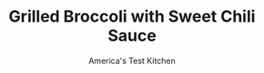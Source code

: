 ---
layout: ../../layouts/MarkdownPostLayout.astro
title: Grilled Broccoli with Sweet Chili Sauce
author: America's Test Kitchen
pubDate: 2023-03-15
description: "We wanted tender, not tough."
image_url: https://res.cloudinary.com/hksqkdlah/image/upload/ar_1:1,c_fill,dpr_2.0,f_auto,fl_lossy.progressive.strip_profile,g_faces:auto,q_auto:low,w_344/29765_sfs-grilled-broccoli-with-sweet-chili-sauce-3
tags: ["Side Dishes","Vegetables","Grilling & Barbecue"]
calories: 997
protein: 6
carbohydrates: 18
fats: 
fiber: 6
ingredients: ["1/4 cup, extra-virgin olive oil","1 tablespoon, water",", Salt and pepper","4 teaspoons, toasted sesame oil","1 tablespoon, distilled white vinegar","2 1/2 teaspoons, sugar","2 teaspoons Asian, chili-garlic sauce","2 pounds, broccoli"]
serves: 4
time: "1¼ hours"
instructions: ["Cut two 26 by 12-inch sheets of heavy-duty aluminum foil. Whisk oil, water, ¾ teaspoon salt, and ½ teaspoon pepper together in large bowl. Whisk sesame oil, vinegar, sugar, chili-garlic sauce, and ¼ teaspoon salt together in separate bowl; set chili sauce aside.","Trim stalk ends so each entire head of broccoli measures 6 to 7 inches long. Using vegetable peeler, peel away tough outer layer of broccoli stalks (about ⅛ inch). Cut stalks in half lengthwise into spears (stems should be ½ to ¾ inch thick and florets 3 to 4 inches wide). Add broccoli spears to oil mixture and toss well to coat.","Divide broccoli between sheets of foil, cut side down and alternating direction of florets and stems. Bring short sides of foil together and crimp tightly. Crimp long ends to seal packs tightly.","FOR A CHARCOAL GRILL: Open bottom vent completely. Light large chimney starter filled with charcoal briquettes (6 quarts). When top coals are partially covered with ash, pour evenly over half of grill. Set cooking grate in place, cover, and open lid vent completely. Heat grill until hot, about 5 minutes.","FOR A GAS GRILL: Turn all burners to high, cover, and heat grill until hot, about 15 minutes. Turn all burners to medium-high. (Adjust burners as needed to maintain grill temperature around 400 degrees.)","Clean and oil cooking grate. Arrange packs evenly on grill (over coals if using charcoal), cover, and cook for 8 minutes, flipping packs halfway through cooking.","Transfer packs to rimmed baking sheet and, using scissors, carefully cut open, allowing steam to escape away from you. (Broccoli should be bright green and fork inserted into stems should meet some resistance.)","Discard foil and place broccoli cut side down on grill (over coals if using charcoal). Grill (covered if using gas), turning broccoli about every 2 minutes, until stems are fork-tender and well charred on all sides, 6 to 8 minutes total. (Transfer broccoli spears to now-empty sheet as finish it finishes cooking.)","Transfer broccoli to cutting board and cut stems into 2-inch pieces; transfer to platter. Season with salt and pepper to taste. Drizzle chili sauce over broccoli and serve."]
nutrition: ["730 mg Potassium","151 mg Phosphorus","110 mg Calcium","1 mg Iron","49 mg Magnesium","596 mg Sodium","18 g Fat","1 mg Niacin (B3)","11 g Monounsaturated","3 g Polyunsaturated","202 mg Vitamin C","2 g Saturated","6 g Fiber","143 µg Folate (food)","6 g Sugars","240 µg Vitamin K","210 g Water","18 g Carbs","143 µg Folate equivalent (total)","6 g Protein","3 mg Vitamin E","71 µg Vitamin A","249 kcal Energy","2 g Sugars, added","997 calories"]
notes: "To keep the packs from tearing, use heavy-duty aluminum foil."
---